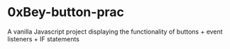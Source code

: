 # 0xBey-button-prac

A vanilla Javascript project displaying the functionality of buttons + event listeners + IF statements

